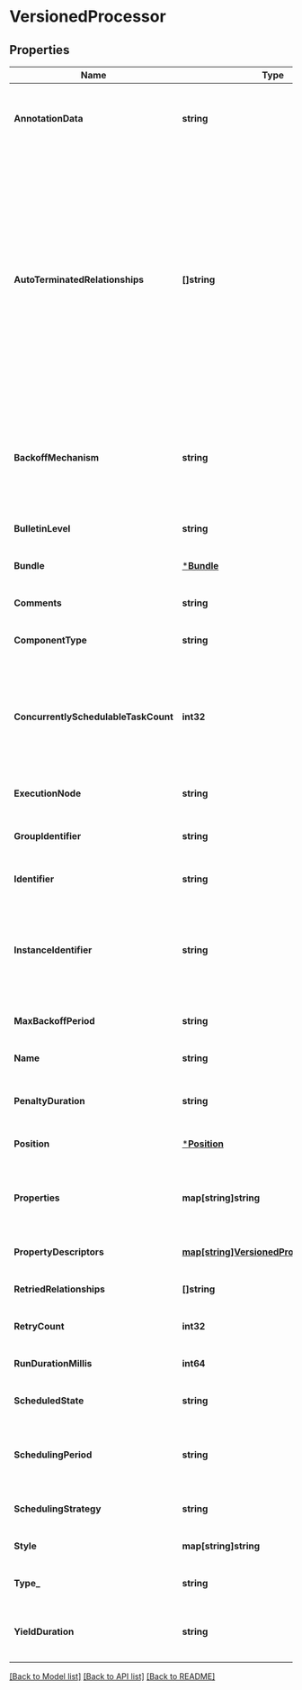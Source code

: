 # VersionedProcessor

## Properties
Name | Type | Description | Notes
------------ | ------------- | ------------- | -------------
**AnnotationData** | **string** | The annotation data for the processor used to relay configuration between a custom UI and the procesosr. | [optional] [default to null]
**AutoTerminatedRelationships** | **[]string** | The names of all relationships that cause a flow file to be terminated if the relationship is not connected elsewhere. This property differs from the &#x27;isAutoTerminate&#x27; property of the RelationshipDTO in that the RelationshipDTO is meant to depict the current configuration, whereas this property can be set in a DTO when updating a Processor in order to change which Relationships should be auto-terminated. | [optional] [default to null]
**BackoffMechanism** | **string** | Determines whether the FlowFile should be penalized or the processor should be yielded between retries. Possible returned values: PENALIZE_FLOWFILE, YIELD_PROCESSOR. | [optional] [default to null]
**BulletinLevel** | **string** | The level at which the processor will report bulletins. | [optional] [default to null]
**Bundle** | [***Bundle**](Bundle.md) |  | [optional] [default to null]
**Comments** | **string** | The user-supplied comments for the component | [optional] [default to null]
**ComponentType** | **string** |  | [optional] [default to null]
**ConcurrentlySchedulableTaskCount** | **int32** | The number of tasks that should be concurrently schedule for the processor. If the processor doesn&#x27;t allow parallol processing then any positive input will be ignored. | [optional] [default to null]
**ExecutionNode** | **string** | Indicates the node where the process will execute. | [optional] [default to null]
**GroupIdentifier** | **string** | The ID of the Process Group that this component belongs to | [optional] [default to null]
**Identifier** | **string** | The component&#x27;s unique identifier | [optional] [default to null]
**InstanceIdentifier** | **string** | The instance ID of an existing component that is described by this VersionedComponent, or null if this is not mapped to an instantiated component | [optional] [default to null]
**MaxBackoffPeriod** | **string** | Maximum amount of time to be waited during a retry period. | [optional] [default to null]
**Name** | **string** | The component&#x27;s name | [optional] [default to null]
**PenaltyDuration** | **string** | The amout of time that is used when the process penalizes a flowfile. | [optional] [default to null]
**Position** | [***Position**](Position.md) |  | [optional] [default to null]
**Properties** | **map[string]string** | The properties for the component. Properties whose value is not set will only contain the property name. | [optional] [default to null]
**PropertyDescriptors** | [**map[string]VersionedPropertyDescriptor**](VersionedPropertyDescriptor.md) | The property descriptors for the component. | [optional] [default to null]
**RetriedRelationships** | **[]string** | All the relationships should be retried. | [optional] [default to null]
**RetryCount** | **int32** | Overall number of retries. | [optional] [default to null]
**RunDurationMillis** | **int64** | The run duration for the processor in milliseconds. | [optional] [default to null]
**ScheduledState** | **string** | The scheduled state of the component | [optional] [default to null]
**SchedulingPeriod** | **string** | The frequency with which to schedule the processor. The format of the value will depend on th value of schedulingStrategy. | [optional] [default to null]
**SchedulingStrategy** | **string** | Indicates how the processor should be scheduled to run. | [optional] [default to null]
**Style** | **map[string]string** | Stylistic data for rendering in a UI | [optional] [default to null]
**Type_** | **string** | The type of the extension component | [optional] [default to null]
**YieldDuration** | **string** | The amount of time that must elapse before this processor is scheduled again after yielding. | [optional] [default to null]

[[Back to Model list]](../README.md#documentation-for-models) [[Back to API list]](../README.md#documentation-for-api-endpoints) [[Back to README]](../README.md)


